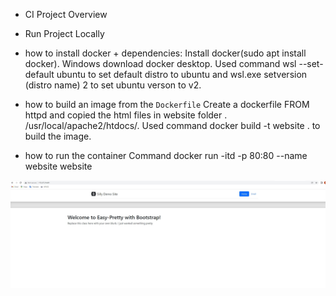 - CI Project Overview


- Run Project Locally
- how to install docker + dependencies: Install docker(sudo apt install docker). Windows download docker desktop. 
 Used command wsl --set-default ubuntu to set default distro to ubuntu and wsl.exe setversion (distro name) 2 to set ubuntu verson to v2.
- how to build an image from the `Dockerfile`
 Create a dockerfile FROM httpd and copied the html files in website folder . /usr/local/apache2/htdocs/.
 Used command  docker build -t website . to build the image.
- how to run the container
Command docker run -itd -p 80:80 --name website website

![Screenshot of web](CI.jpg)
